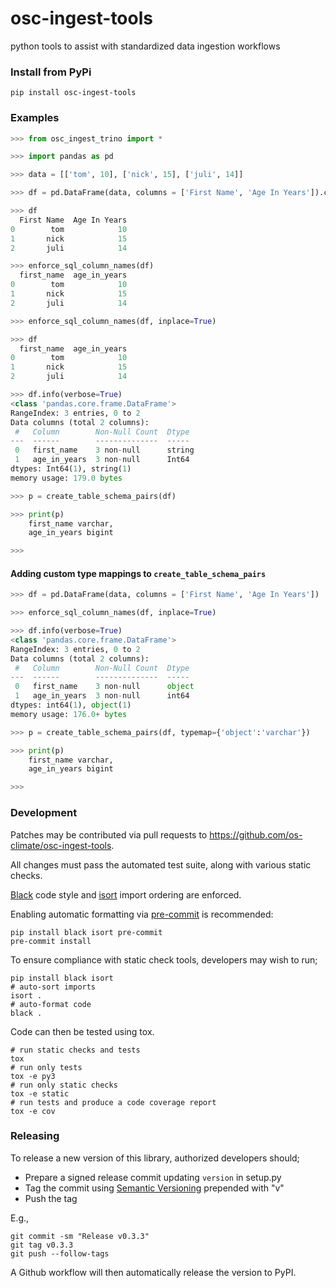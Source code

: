 # osc-ingest-tools
python tools to assist with standardized data ingestion workflows

### Install from PyPi

```
pip install osc-ingest-tools
```

### Examples

```python
>>> from osc_ingest_trino import *

>>> import pandas as pd

>>> data = [['tom', 10], ['nick', 15], ['juli', 14]]

>>> df = pd.DataFrame(data, columns = ['First Name', 'Age In Years']).convert_dtypes()

>>> df
  First Name  Age In Years
0        tom            10
1       nick            15
2       juli            14

>>> enforce_sql_column_names(df)
  first_name  age_in_years
0        tom            10
1       nick            15
2       juli            14

>>> enforce_sql_column_names(df, inplace=True)

>>> df
  first_name  age_in_years
0        tom            10
1       nick            15
2       juli            14

>>> df.info(verbose=True)
<class 'pandas.core.frame.DataFrame'>
RangeIndex: 3 entries, 0 to 2
Data columns (total 2 columns):
 #   Column        Non-Null Count  Dtype 
---  ------        --------------  ----- 
 0   first_name    3 non-null      string
 1   age_in_years  3 non-null      Int64 
dtypes: Int64(1), string(1)
memory usage: 179.0 bytes

>>> p = create_table_schema_pairs(df)

>>> print(p)
    first_name varchar,
    age_in_years bigint

>>> 
```

#### Adding custom type mappings to `create_table_schema_pairs`
```python
>>> df = pd.DataFrame(data, columns = ['First Name', 'Age In Years'])

>>> enforce_sql_column_names(df, inplace=True)

>>> df.info(verbose=True)
<class 'pandas.core.frame.DataFrame'>
RangeIndex: 3 entries, 0 to 2
Data columns (total 2 columns):
 #   Column        Non-Null Count  Dtype 
---  ------        --------------  ----- 
 0   first_name    3 non-null      object
 1   age_in_years  3 non-null      int64 
dtypes: int64(1), object(1)
memory usage: 176.0+ bytes

>>> p = create_table_schema_pairs(df, typemap={'object':'varchar'})

>>> print(p)
    first_name varchar,
    age_in_years bigint

>>>
```

### Development

Patches may be contributed via pull requests to
https://github.com/os-climate/osc-ingest-tools.

All changes must pass the automated test suite, along with various static
checks.

[Black](https://black.readthedocs.io/) code style and
[isort](https://pycqa.github.io/isort/) import ordering are enforced.

Enabling automatic formatting via [pre-commit](https://pre-commit.com/) is
recommended:
```
pip install black isort pre-commit
pre-commit install
```

To ensure compliance with static check tools, developers may wish to run;
```
pip install black isort
# auto-sort imports
isort .
# auto-format code
black .
```

Code can then be tested using tox.
```
# run static checks and tests
tox
# run only tests
tox -e py3
# run only static checks
tox -e static
# run tests and produce a code coverage report
tox -e cov
```

### Releasing
To release a new version of this library, authorized developers should;
- Prepare a signed release commit updating `version` in setup.py
- Tag the commit using [Semantic Versioning](https://semver.org/spec/v2.0.0.html)
prepended with "v"
- Push the tag

E.g.,
```
git commit -sm "Release v0.3.3"
git tag v0.3.3
git push --follow-tags
```

A Github workflow will then automatically release the version to PyPI.

